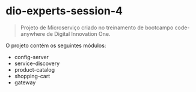 # dio-experts-session-4
>Projeto de Microserviço criado no treinamento de bootcampo code-anywhere de Digital Innovation One.

O projeto contém os seguintes módulos:
- config-server
- service-discovery
- product-catalog
- shopping-cart
- gateway
